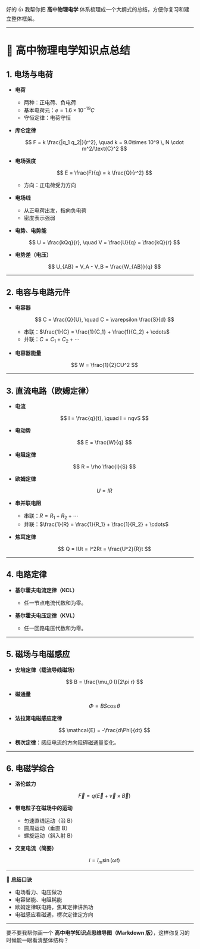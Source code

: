 好的 👍 我帮你把 **高中物理电学** 体系梳理成一个大纲式的总结，方便你复习和建立整体框架。

---

# 📘 高中物理电学知识点总结

## 1. 电场与电荷

* **电荷**

  * 两种：正电荷、负电荷
  * 基本电荷元：$e = 1.6 \times 10^{-19} C$
  * 守恒定律：电荷守恒
* **库仑定律**

  $$
  F = k \frac{|q_1 q_2|}{r^2}, \quad k = 9.0\times 10^9 \, N \cdot m^2/\text{C}^2
  $$
* **电场强度**

  $$
  E = \frac{F}{q} = k \frac{Q}{r^2}
  $$

  * 方向：正电荷受力方向
* **电场线**

  * 从正电荷出发，指向负电荷
  * 密度表示强弱
* **电势、电势能**

  $$
  U = \frac{kQq}{r}, \quad V = \frac{U}{q} = \frac{kQ}{r}
  $$
* **电势差（电压）**

  $$
  U_{AB} = V_A - V_B = \frac{W_{AB}}{q}
  $$

---

## 2. 电容与电路元件

* **电容器**

  $$
  C = \frac{Q}{U}, \quad C = \varepsilon \frac{S}{d}
  $$

  * 串联：$\frac{1}{C} = \frac{1}{C_1} + \frac{1}{C_2} + \cdots$
  * 并联：$C = C_1 + C_2 + \cdots$
* **电容器能量**

  $$
  W = \frac{1}{2}CU^2
  $$

---

## 3. 直流电路（欧姆定律）

* **电流**

  $$
  I = \frac{q}{t}, \quad I = nqvS
  $$
* **电动势**

  $$
  E = \frac{W}{q}
  $$
* **电阻定律**

  $$
  R = \rho \frac{l}{S}
  $$
* **欧姆定律**

  $$
  U = IR
  $$
* **串并联电阻**

  * 串联：$R = R_1 + R_2 + \cdots$
  * 并联：$\frac{1}{R} = \frac{1}{R_1} + \frac{1}{R_2} + \cdots$
* **焦耳定律**

  $$
  Q = IUt = I^2Rt = \frac{U^2}{R}t
  $$

---

## 4. 电路定律

* **基尔霍夫电流定律（KCL）**

  * 任一节点电流代数和为零。
* **基尔霍夫电压定律（KVL）**

  * 任一回路电压代数和为零。

---

## 5. 磁场与电磁感应

* **安培定律（载流导线磁场）**

  $$
  B = \frac{\mu_0 I}{2\pi r}
  $$
* **磁通量**

  $$
  \Phi = BS \cos\theta
  $$
* **法拉第电磁感应定律**

  $$
  \mathcal{E} = -\frac{d\Phi}{dt}
  $$
* **楞次定律**：感应电流的方向阻碍磁通量变化。

---

## 6. 电磁学综合

* **洛伦兹力**

  $$
  \vec{F} = q(\vec{E} + \vec{v} \times \vec{B})
  $$
* **带电粒子在磁场中的运动**

  * 匀速直线运动（沿 B）
  * 圆周运动（垂直 B）
  * 螺旋运动（斜入射 B）
* **交变电流（简要）**

  $$
  i = I_m \sin(\omega t)
  $$

---

📌 **总结口诀**

* 电场看力、电压做功
* 电容储能、电阻耗能
* 欧姆定律联电路，焦耳定律讲热功
* 电磁感应看磁通，楞次定律定方向

---

要不要我帮你画一个 **高中电学知识点思维导图（Markdown 版）**，这样你复习的时候能一眼看清整体结构？
